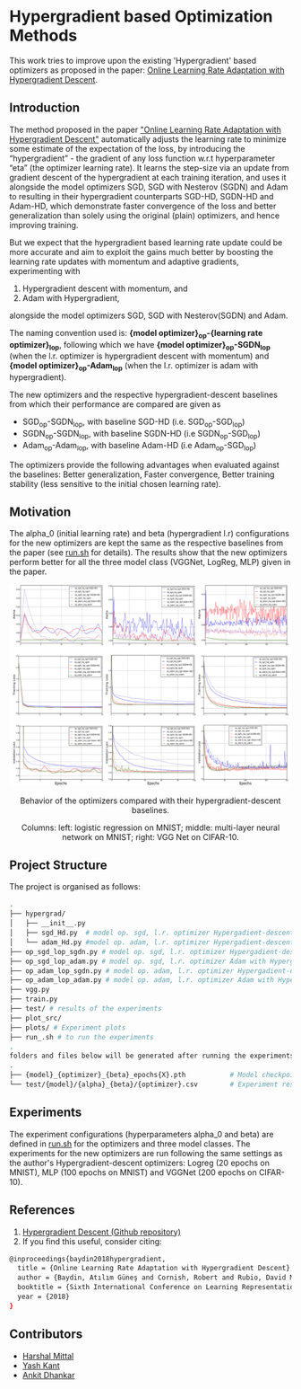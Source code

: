 Hypergradient based Optimization Methods
===
This work tries to improve upon the existing 'Hypergradient' based optimizers as proposed in the paper: [Online Learning Rate Adaptation with Hypergradient Descent][1].

## Introduction
The method proposed in the paper ["Online Learning Rate Adaptation with Hypergradient Descent"][1] automatically adjusts the learning rate to minimize some estimate of the expectation of the loss, by introducing the “hypergradient” - the gradient of any loss function w.r.t hyperparameter “eta” (the optimizer learning rate). It learns the step-size via an update from gradient descent of the hypergradient at each training iteration, and uses it alongside the model optimizers SGD, SGD with Nesterov (SGDN) and Adam to resulting in their hypergradient counterparts SGD-HD, SGDN-HD and Adam-HD, which demonstrate faster convergence of the loss and better generalization than solely using the original (plain) optimizers, and hence improving training. 

But we expect that the hypergradient based learning rate update could be more accurate and aim to exploit the gains much better by boosting the learning rate updates with momentum and adaptive gradients, experimenting with 
1. Hypergradient descent with momentum, and
2. Adam with Hypergradient, 

alongside the model optimizers SGD, SGD with Nesterov(SGDN) and Adam. 

The naming convention used is: **{model optimizer}<sub>op</sub>-{learning rate optimizer}<sub>lop</sub>**, following which we have **{model optimizer}<sub>op</sub>-SGDN<sub>lop</sub>** (when the l.r. optimizer is hypergradient descent with momentum) and **{model optimizer}<sub>op</sub>-Adam<sub>lop</sub>** (when the l.r. optimizer is adam with hypergradient).

The new optimizers and the respective hypergradient-descent baselines from which their performance are compared are given as
- SGD<sub>op</sub>-SGDN<sub>lop</sub>, with baseline SGD-HD (i.e. SGD<sub>op</sub>-SGD<sub>lop</sub>)
- SGDN<sub>op</sub>-SGDN<sub>lop</sub>, with baseline SGDN-HD (i.e SGDN<sub>op</sub>-SGD<sub>lop</sub>)
- Adam<sub>op</sub>-Adam<sub>lop</sub>, with baseline Adam-HD (i.e Adam<sub>op</sub>-SGD<sub>lop</sub>)

The optimizers provide the following advantages when evaluated against the baselines: Better generalization, Faster convergence, Better training stability (less sensitive to the initial chosen learning rate).


Motivation
---
The alpha_0 (initial learning rate) and beta (hypergradient l.r) configurations for the new optimizers are kept the same as the respective baselines from the paper (see [run.sh](https://github.com/harshalmittal4/HD_variants/blob/master/run.sh) for details). The results show that the new optimizers perform better for all the three model class (VGGNet, LogReg, MLP) given in the paper.

<img src="results.png">
<p align=center>Behavior of the optimizers compared with their hypergradient-descent baselines.</p>

<p align=center>Columns: left: logistic regression on MNIST; middle: multi-layer neural network on MNIST; right:
VGG Net on CIFAR-10.</p>

Project Structure
---
The project is organised as follows:

```bash
.
├── hypergrad/
│   ├── __init__.py 
│   ├── sgd_Hd.py  # model op. sgd, l.r. optimizer Hypergadient-descent (original)
│   └── adam_Hd.py #model op. adam, l.r. optimizer Hypergadient-descent (original)
├── op_sgd_lop_sgdn.py # model op. sgd, l.r. optimizer Hypergadient-descent with momentum
├── op_sgd_lop_adam.py # model op. sgd, l.r. optimizer Adam with Hypergadient 
├── op_adam_lop_sgdn.py # model op. adam, l.r. optimizer Hypergadient-descent with momentum
├── op_adam_lop_adam.py # model op. adam, l.r. optimizer Adam with Hypergadient
├── vgg.py
├── train.py
├── test/ # results of the experiments
├── plot_src/
├── plots/ # Experiment plots
├── run_.sh # to run the experiments
.
folders and files below will be generated after running the experiments
.
├── {model}_{optimizer}_{beta}_epochs{X}.pth           # Model checkpoint
└── test/{model}/{alpha}_{beta}/{optimizer}.csv        # Experiment results
```

Experiments
---
The experiment configurations (hyperparameters alpha_0 and beta) are defined in [run.sh](https://github.com/harshalmittal4/HD_variants/blob/master/run.sh)  for the optimizers and three model classes. The experiments for the new optimizers are run following the same settings as the author's Hypergradient-descent optimizers: Logreg (20 epochs on MNIST), MLP (100 epochs on MNIST) and VGGNet (200 epochs on CIFAR-10).

## References

1) [Hypergradient Descent (Github repository)](https://github.com/gbaydin/hypergradient-descent)
2) If you find this useful, consider citing:
```bash
@inproceedings{baydin2018hypergradient,
  title = {Online Learning Rate Adaptation with Hypergradient Descent},
  author = {Baydin, Atılım Güneş and Cornish, Robert and Rubio, David Martínez and Schmidt, Mark and Wood, Frank},
  booktitle = {Sixth International Conference on Learning Representations (ICLR), Vancouver, Canada, April 30 -- May 3, 2018},
  year = {2018}
}
```
## Contributors
- [Harshal Mittal][2]
- [Yash Kant][3]
- [Ankit Dhankar][4]

[1]:https://arxiv.org/pdf/1703.04782.pdf
[2]:https://github.com/harshalmittal4
[3]:https://github.com/yashkant
[4]:https://github.com/Ankit-Dhankhar
